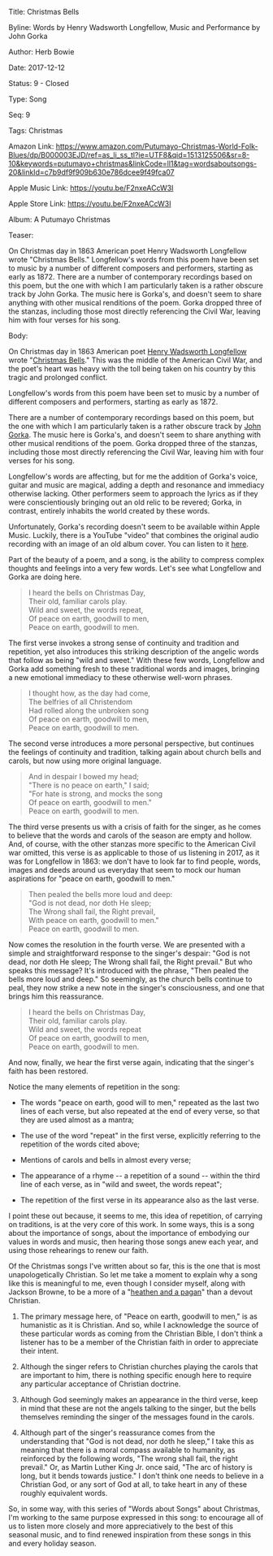 Title:  Christmas Bells

Byline: Words by Henry Wadsworth Longfellow, Music and Performance by John Gorka

Author: Herb Bowie

Date:   2017-12-12

Status: 9 - Closed

Type:   Song

Seq:    9

Tags:   Christmas

Amazon Link: https://www.amazon.com/Putumayo-Christmas-World-Folk-Blues/dp/B000003EJD/ref=as_li_ss_tl?ie=UTF8&qid=1513125506&sr=8-10&keywords=putumayo+christmas&linkCode=ll1&tag=wordsaboutsongs-20&linkId=c7b9df9f909b630e786dcee9f49fca07

Apple Music Link: https://youtu.be/F2nxeACcW3I

Apple Store Link: https://youtu.be/F2nxeACcW3I

Album: A Putumayo Christmas

Teaser: 
 
On Christmas day in 1863 American poet Henry Wadsworth Longfellow wrote "Christmas Bells." Longfellow's words from this poem have been set to music by a number of different composers and performers, starting as early as 1872. There are a number of contemporary recordings based on this poem, but the one with which I am particularly taken is a rather obscure track by John Gorka. The music here is Gorka's, and doesn't seem to share anything with other musical renditions of the poem. Gorka dropped three of the stanzas, including those most directly referencing the Civil War, leaving him with four verses for his song. 

Body:   

On Christmas day in 1863 American poet [Henry Wadsworth Longfellow][hwl] wrote "[Christmas Bells][cb]." This was the middle of the American Civil War, and the poet's heart was heavy with the toll being taken on his country by this tragic and prolonged conflict. 

Longfellow's words from this poem have been set to music by a number of different composers and performers, starting as early as 1872.

There are a number of contemporary recordings based on this poem, but the one with which I am particularly taken is a rather obscure track by [John Gorka][jg]. The music here is Gorka's, and doesn't seem to share anything with other musical renditions of the poem. Gorka dropped three of the stanzas, including those most directly referencing the Civil War, leaving him with four verses for his song. 

Longfellow's words are affecting, but for me the addition of Gorka's voice, guitar and music are magical, adding a depth and resonance and immediacy otherwise lacking. Other performers seem to approach the lyrics as if they were conscientiously bringing out an old relic to be revered; Gorka, in contrast, entirely inhabits the world created by these words. 

Unfortunately, Gorka's recording doesn't seem to be available within Apple Music. Luckily, there is a YouTube "video" that combines the original audio recording with an image of an old album cover. You can listen to it [here][yt].

Part of the beauty of a poem, and a song, is the ability to compress complex thoughts and feelings into a very few words. Let's see what Longfellow and Gorka are doing here. 

> I heard the bells on Christmas Day,  
> Their old, familiar carols play.  
> Wild and sweet, the words repeat,  
> Of peace on earth, goodwill to men,  
> Peace on earth, goodwill to men.

The first verse invokes a strong sense of continuity and tradition and repetition, yet also introduces this striking description of the angelic words that follow as being "wild and sweet." With these few words, Longfellow and Gorka add something fresh to these traditional words and images, bringing a new emotional immediacy to these otherwise well-worn phrases.

> I thought how, as the day had come,  
> The belfries of all Christendom  
> Had rolled along the unbroken song  
> Of peace on earth, goodwill to men,  
> Peace on earth, goodwill to men.

The second verse introduces a more personal perspective, but continues the feelings of continuity and tradition, talking again about church bells and carols, but now using more original language. 

> And in despair I bowed my head;  
> "There is no peace on earth," I said;  
> "For hate is strong, and mocks the song  
> Of peace on earth, goodwill to men."  
> Peace on earth, goodwill to men.

The third verse presents us with a crisis of faith for the singer, as he comes to believe that the words and carols of the season are empty and hollow. And, of course, with the other stanzas more specific to the American Civil war omitted, this verse is as applicable to those of us listening in 2017, as it was for Longfellow in 1863: we don't have to look far to find people, words, images and deeds around us everyday that seem to mock our human aspirations for "peace on earth, goodwill to men."

> Then pealed the bells more loud and deep:  
> "God is not dead, nor doth He sleep;  
> The Wrong shall fail, the Right prevail,  
> With peace on earth, goodwill to men."  
> Peace on earth, goodwill to men.

Now comes the resolution in the fourth verse. We are presented with a simple and straightforward response to the singer's despair: "God is not dead, nor doth He sleep; The Wrong shall fail, the Right prevail." But who speaks this message? It's introduced with the phrase, "Then pealed the bells more loud and deep." So seemingly, as the church bells continue to peal, they now strike a new note in the singer's consciousness, and one that brings him this reassurance. 

> I heard the bells on Christmas Day,  
> Their old, familiar carols play.  
> Wild and sweet, the words repeat  
> Of peace on earth, goodwill to men,  
> Peace on earth, goodwill to men. 

And now, finally, we hear the first verse again, indicating that the singer's faith has been restored. 

Notice the many elements of repetition in the song:

* The words "peace on earth, good will to men," repeated as the last two lines of each verse, but also repeated at the end of every verse, so that they are used almost as a mantra; 

* The use of the word "repeat" in the first verse, explicitly referring to the repetition of the words cited above;

* Mentions of carols and bells in almost every verse;

* The appearance of a rhyme -- a repetition of a sound -- within the third line of each verse, as in "wild and sweet, the words repeat";

* The repetition of the first verse in its appearance also as the last verse. 

I point these out because, it seems to me, this idea of repetition, of carrying on traditions, is at the very core of this work. In some ways, this is a song about the importance of songs, about the importance of embodying our values in words and music, then hearing those songs anew each year, and using those rehearings to renew our faith.  

Of the Christmas songs I've written about so far, this is the one that is most unapologetically Christian. So let me take a moment to explain why a song like this is meaningful to me, even though I consider myself, along with Jackson Browne, to be a more of a "[heathen and a pagan][rj]" than a devout Christian. 

1. The primary message here, of "Peace on earth, goodwill to men," is as humanistic as it is Christian. And so, while I acknowledge the source of these particular words as coming from the Christian Bible, I don't think a listener has to be a member of the Christian faith in order to appreciate their intent. 

2. Although the singer refers to Christian churches playing the carols that are important to him, there is nothing specific enough here to require any particular acceptance of Christian doctrine. 

3. Although God seemingly makes an appearance in the third verse, keep in mind that these are not the angels talking to the singer, but the bells themselves reminding the singer of the messages found in the carols.

4. Although part of the singer's reassurance comes from the understanding that "God is not dead, nor doth he sleep," I take this as meaning that there is a moral compass available to humanity, as reinforced by the following words, "The wrong shall fail, the right prevail." Or, as Martin Luther King Jr. once said, "The arc of history is long, but it bends towards justice." I don't think one needs to believe in a Christian God, or any sort of God at all, to take heart in any of these roughly equivalent words. 

So, in some way, with this series of "Words about Songs" about Christmas, I'm working to the same purpose expressed in this song: to encourage all of us to listen more closely and more appreciatively to the best of this seasonal music, and to find renewed inspiration from these songs in this and every holiday season. 


[cb]: https://www.poets.org/poetsorg/poem/christmas-bells
[hwl]: https://en.wikipedia.org/wiki/Henry_Wadsworth_Longfellow
[jg]: https://en.wikipedia.org/wiki/John_Gorka
[rj]: http://wordsaboutsongs.com/the-rebel-jesus.html
[yt]: https://youtu.be/F2nxeACcW3I

